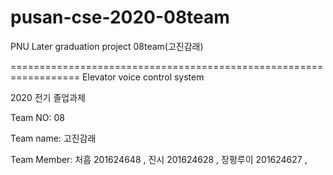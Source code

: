 # pusan-cse-2020-08team
PNU Later graduation project 08team(고진감래)

==================================================================
Elevator voice control system

2020 전기 졸업과제

Team NO: 08

Team name: 고진감래

Team Member: 처흠 201624648 , 진시 201624628 , 장펑루이 201624627 ,
